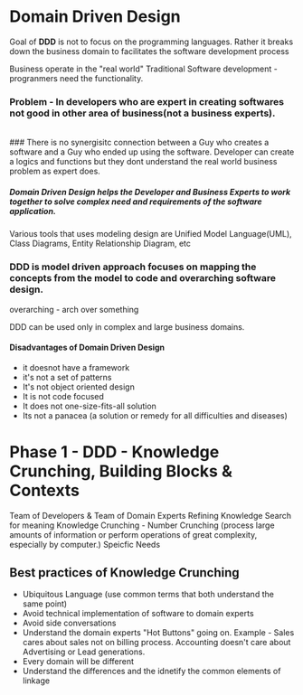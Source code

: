 # Domain Driven Design

Goal of **DDD** is not to focus on the programming languages. Rather it breaks down the business domain to facilitates the software development process

Business operate in the "real world"
Traditional Software development - progranmers  need the functionality. 

### Problem - In developers who are expert in creating softwares not good in other area of business(not a business experts).
<br />
### There is no synergisitc connection between a Guy who creates a software and a Guy who ended up using the software. 
Developer can create a logics and functions but they dont understand the real world business problem as expert does.

##### Domain Driven Design helps the Developer and Business Experts to work together to solve complex need and requirements of the software application.

Various tools that uses modeling design are Unified Model Language(UML), Class Diagrams, Entity Relationship Diagram, etc

### DDD is model driven approach focuses on mapping the concepts from the model to code and overarching software design.

overarching - arch over something

DDD can be used only in complex and large business domains.

#### Disadvantages of Domain Driven Design
* it doesnot have a framework
* it's not a set of patterns
* It's  not object oriented design
* It is not code focused
* It does not one-size-fits-all solution
* Its not a panacea (a solution or remedy for all difficulties and diseases)

# Phase 1 - DDD - Knowledge Crunching, Building Blocks & Contexts

Team of Developers & Team of Domain Experts 
Refining Knowledge
Search for meaning
Knowledge Crunching - Number Crunching 
(process large amounts of information or perform operations of great complexity, especially by computer.)
Speicfic Needs

## Best practices of Knowledge Crunching 
* Ubiquitous Language (use common terms that both understand the same point)
* Avoid technical implementation of software to domain experts
* Avoid side conversations
* Understand the domain experts "Hot Buttons" going on. Example - Sales cares about sales not on billing process. Accounting doesn't care about Advertising or Lead generations.
* Every domain will be different
* Understand the differences and the idnetify the common elements of linkage





